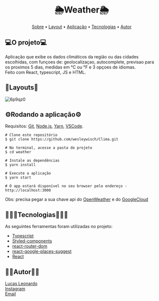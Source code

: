 <h1 align="center">🌦️Weather🌦️</h1>

<p align="center">  <a href="#sobre">Sobre</a>  •  <a href="#layout">Layout</a>  •  <a href="#aplicacao">Aplicação</a>  • <a href="#techs">Tecnologias</a> • <a href="#autor">Autor</a>


  <h2 id="sobre">💻O projeto💻</h2>
  Aplicação que exibe os dados climáticos da região ou das cidades escolhidas, com funçoes de:
  geolocalizaçao, autocomplete, previsao para os proximos 5 dias, medidas em °C ou °F e 3 opçoes de idiomas.</br>
  Feito com React, typescript, JS e HTML.
  
  <h2 id="layout">🎨Layouts🎨</h2>
  
  ![6p9qz0](https://user-images.githubusercontent.com/61885918/183418682-83357d8c-91e2-45ae-9a9f-76d10911f1e9.gif)

<h2 id="aplicacao">⚙️Rodando a aplicação⚙️</h2>

Requisitos:  [Git](https://git-scm.com/),  [Node.js](https://nodejs.org/en/),  [Yarn](https://yarnpkg.com/), [VSCode](https://code.visualstudio.com/).

```
# Clone este repositório
$ git clone https://github.com/wesleywisch/Clima.git

# No terminal, acesse a pasta do projeto
$ cd weather

# Instale as dependências
$ yarn install

# Execute a aplicação
$ yarn start

# O app estará disponível no seu browser pelo endereço - http://localhost:3000
```

Obs: precisa pegar a sua chave api do [OpenWeather](https://openweathermap.org/api) e do [GoogleCloud](https://cloud.google.com/apis)
 
 <h2 id="techs">👨🏻‍💻Tecnologias👨🏻‍💻</h2>
 As seguintes ferramentas foram utilizadas no projeto:

- [Typescript]()
- [Styled-components]()
- [react-router-dom]()
- [react-google-places-suggest]()
- [React]()

 <h2 id="autor">🧔🏻Autor🧔🏻</h2>

[Lucas Leonardo](https://www.linkedin.com/in/lucas-leonardo-9567b6187/)</br>
[Instagram](https://www.instagram.com/caslu_jpg/)</br>
[Email](caslujpg@gmail.com)
